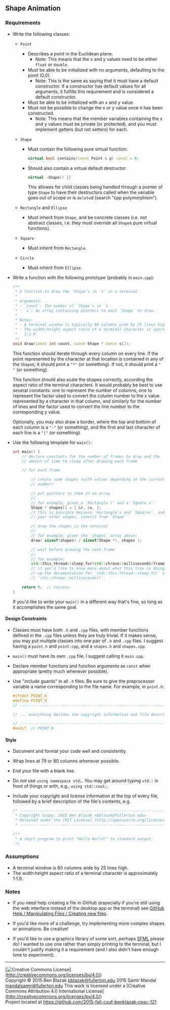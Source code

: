 ## Shape Animation

### Requirements

- Write the following classes:
    - `Point`
        - Describes a point in the Euclidean plane.
            - Note: This means that the x and y values need to be either
              `float` or `double`.
        - Must be able to be initialized with no arguments, defaulting to the
          point (0,0).
            - Note: This is the same as saying that it must have a default
              constructor.  If a constructor has default values for all
              arguments, it fulfills this requirement and is considered a
              default constructor.
        - Must be able to be initialized with an x and y value.
        - Must not be possible to change the x or y value once it has been
          constructed.
            - Note: This means that the member variables containing the x and y
              values must be private (or protected), and you must implement
              getters (but not setters) for each.

    - `Shape`
        - Must contain the following pure virtual function:

            ```c++
            virtual bool contains(const Point & p) const = 0;
            ```

        - Should also contain a virtual default destructor:

            ```c++
            virtual ~Shape() {}
            ```

          This allowes for child classes being handled through a pointer of
          type `Shape` to have their destructors called when the variable goes
          out of scope or is `delete`d (search "cpp polymorphism").

    - `Rectangle` and `Ellipse`
        - Must inherit from `Shape`, and be concrete classes (i.e. not abstract
          classes, i.e. they must override all `Shape`s pure virtual
          functions).

    - `Square`
        - Must inherit from `Rectangle`.

    - `Circle`
        - Must inherit from `Ellipse`.

- Write a function with the following prototype (probably in `main.cpp`):

    ```c++
    /**
     * A function to draw the `Shape`s in `s` in a terminal.
     *
     * Arguments:
     * - `count`: The number of `Shape`s in `s`.
     * - `s`: An array containing pointers to each `Shape` to draw.
     *
     * Notes:
     * - A terminal window is typically 80 columns wide by 25 lines high.
     * - The width:height aspect ratio of a terminal character is approximately
     *   1:1.9.
     */
    void draw(const int count, const Shape * const s[]);
    ```

  This function should iterate through every column on every line.  If the
  point represented by the character at that location is contained in any of
  the `Shape`s, it should print a `"*"` (or something).  If not, it should
  print a `" "` (or something).

  This function should also scale the shapes correctly, according the aspect
  ratio of the terminal characters.  It would probably be best to use several
  constants: one to represent the number of columns, one to represent the
  factor used to convert the column number to the x value represented by a
  character in that column, and similarly for the number of lines and the
  factor used to convert the line number to the corresponding y value.

  Optionally, you may also draw a border, where the top and bottom of each
  column is a `"-"` (or something), and the first and last character of each
  line is a `"|"` (or something).

- Use the following template for `main()`:

    ```c++
    int main() {
        // declare constants for the number of frames to draw and the
        // amount of time to sleep after drawing each frame

        // for each frame

            // create some shapes (with values depending on the current frame
            // number)

            // put pointers to them in an array
            //
            // for example, given a `Rectangle r` and a `Square s`:
            Shape * shapes[] = { &r, &s, };
            // this is possible because `Rectangle`s and `Squares`, and all
            // your other shapes, inherit from `Shape`

            // draw the shapes in the terminal
            //
            // for example, given the `shapes` array above:
            draw( sizeof(shapes) / sizeof(Shape *), shapes );

            // wait before drawing the next frame
            //
            // for example:
            std::this_thread::sleep_for(std::chrono::milliseconds(frameSleep));
            // if you'd like to know more about what this line is doing, look
            // up the documentation for `std::this_thread::sleep_for` and
            // `std::chrono::milliseconds()`.

        return 0;  // success
    }
    ```

  If you'd like to write your `main()` in a different way that's fine, so long
  as it accomplishes the same goal.


#### Design Constraints

- Classes must have both `.h` and `.cpp` files, with member functions defined
  in the `.cpp` files unless they are truly trivial.  If it makes sense, you
  may put multiple classes into one pair of `.h` and `.cpp` files.  I suggest
  having a `point.h` and `point.cpp`, and a `shapes.h` and `shapes.cpp`.

- `main()` must have its own `.cpp` file.  I suggest calling it `main.cpp`.

- Declare member functions and function arguments as `const` when appropriate
  (pretty much whenever possible).

- Use "include guards" in all `.h` files.  Be sure to give the preprocessor
  variable a name corresponding to the file name.  For example, in `point.h`:

    ```c++
    #ifndef POINT_H
    #define POINT_H
    // ----------------------------------------------------------------------------

    // ... everything besides the copyright information and file description

    // ----------------------------------------------------------------------------
    #endif  // POINT_H
    ```

#### Style

- Document and format your code well and consistently.
- Wrap lines at 79 or 80 columns whenever possible.
- End your file with a blank line.
- Do *not* use `using namespace std;`.  You may get around typing `std::` in
  front of things or with, e.g., `using std::cout;`.
- Include your copyright and license information at the top of every file,
  followed by a brief description of the file's contents, e.g.

    ```c++
    /* ----------------------------------------------------------------------------
     * Copyright &copy; 2015 Ben Blazak <bblazak@fullerton.edu>
     * Released under the [MIT License] (http://opensource.org/licenses/MIT)
     * ------------------------------------------------------------------------- */

    /**
     * A short program to print "Hello World!" to standard output.
     */
    ```


### Assumptions

- A terminal window is 80 columns wide by 25 lines high.
- The width:height aspect ratio of a terminal character is approximately 1:1.9.


### Notes

- If you need help creating a file in GitHub (especially if you're still using
  the web interface instead of the desktop app or the terminal) see [GitHub
  Help / Manipulating Files / Creating new
  files](https://help.github.com/articles/creating-new-files/).

- If you'd like more of a challenge, try implementing more complex shapes or
  animations.  Be creative!

- If you'd like to use a graphics library of some sort, perhaps
  [SFML](http://www.sfml-dev.org) please do!  I wanted to use one rather than
  simply printing to the terminal, but I couldn't justify making it a
  requirement (and I also didn't have enough time to experiment).


-------------------------------------------------------------------------------
[![Creative Commons License](https://i.creativecommons.org/l/by/4.0/88x31.png)]
(http://creativecommons.org/licenses/by/4.0/)  
Copyright &copy; 2015 Ben Blazak <bblazak@fullerton.edu> 
                 2015 Samir Mandal <mandalsamir@fullerton.edu>
This work is licensed under a [Creative Commons Attribution 4.0 International
License] (http://creativecommons.org/licenses/by/4.0/)  
Project located at <https://github.com/2015-fall-csuf-benblazak-cpsc-121>


